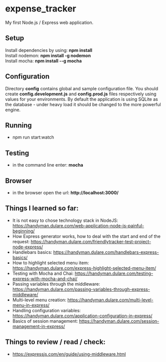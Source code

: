 # expense_tracker

My first Node.js / Express web application.

Setup
----------
Install dependencies by using: **npm install**  
Install nodemon: **npm install -g nodemon**  
Install mocha: **npm install --g mocha**

Configuration
----------
Directory **config** contains global and sample configuration file. You should create
**config.development.js** and **config.prod.js** files respectively using values for your environments.
By default the application is using SQLite as the database - under heavy load it
should be changed to the more powerful engine.

Running
----------
+ npm run start:watch

Testing
----------
+ in the command line enter: **mocha**

Browser
----------
+ in the browser open the url: **http://localhost:3000/**


Things I learned so far:
----------
+ It is not easy to chose technology stack in NodeJS: https://handyman.dulare.com/web-application-node-js-painful-beginning/
+ How Express generator works, how to deal with the start and end of the request: https://handyman.dulare.com/friendlytracker-test-project-node-express/
+ Handlebars basics: https://handyman.dulare.com/handlebars-express-basics/
+ How to highlight selected menu item: https://handyman.dulare.com/express-highlight-selected-menu-item/
+ Testing with Mocha and Chai: https://handyman.dulare.com/testing-express-with-mocha-and-chai/
+ Passing variables through the middleware: https://handyman.dulare.com/passing-variables-through-express-middleware/
+ Multi-level menu creation: https://handyman.dulare.com/multi-level-menu-in-express/
+ Handling configuration variables: https://handyman.dulare.com/application-configuration-in-express/
+ Basics of session management: https://handyman.dulare.com/session-management-in-express/

Things to review / read / check:
----------
+ https://expressjs.com/en/guide/using-middleware.html
